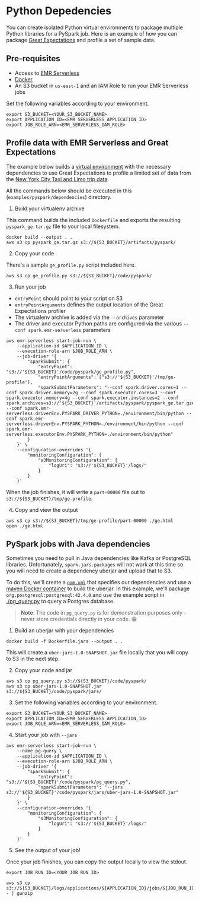 # Python Depedencies

You can create isolated Python virtual environments to package multiple Python libraries for a PySpark job. Here is an example of how you can package [Great Expectations](https://greatexpectations.io/) and profile a set of sample data.

## Pre-requisites

- Access to [EMR Serverless](https://docs.aws.amazon.com/emr/latest/EMR-Serverless-UserGuide/setting-up.html)
- [Docker](https://www.docker.com/get-started)
- An S3 bucket in `us-east-1` and an IAM Role to run your EMR Serverless jobs

Set the following variables according to your environment.

```shell
export S3_BUCKET=<YOUR_S3_BUCKET_NAME>
export APPLICATION_ID=<EMR_SERVERLESS_APPLICATION_ID>
export JOB_ROLE_ARN=<EMR_SERVERLESS_IAM_ROLE>
```

## Profile data with EMR Serverless and Great Expectations

The example below builds a [virtual environment](https://virtualenv.pypa.io/en/latest/) with the necessary dependencies to use Great Expectations to profile a limited set of data from the [New York City Taxi and Limo trip data](https://registry.opendata.aws/nyc-tlc-trip-records-pds/). 

All the commands below should be executed in this (`examples/pyspark/dependencies`) directory.

1. Build your virtualenv archive

This command builds the included `Dockerfile` and exports the resulting `pyspark_ge.tar.gz` file to your local filesystem.

```shell
docker build --output . .
aws s3 cp pyspark_ge.tar.gz s3://${S3_BUCKET}/artifacts/pyspark/
```

2. Copy your code

There's a sample `ge_profile.py` script included here.

```shell
aws s3 cp ge_profile.py s3://${S3_BUCKET}/code/pyspark/
```

3. Run your job

- `entryPoint` should point to your script on S3
- `entryPointArguments` defines the output location of the Great Expectations profiler
- The virtualenv archive is added via the `--archives` parameter
- The driver and executor Python paths are configured via the various `--conf spark.emr-serverless` parameters

```shell
aws emr-serverless start-job-run \
    --application-id $APPLICATION_ID \
    --execution-role-arn $JOB_ROLE_ARN \
    --job-driver '{
        "sparkSubmit": {
            "entryPoint": "s3://'${S3_BUCKET}'/code/pyspark/ge_profile.py",
            "entryPointArguments": ["s3://'${S3_BUCKET}'/tmp/ge-profile"],
            "sparkSubmitParameters": "--conf spark.driver.cores=1 --conf spark.driver.memory=2g --conf spark.executor.cores=3 --conf spark.executor.memory=4g --conf spark.executor.instances=2 --conf spark.archives=s3://'${S3_BUCKET}'/artifacts/pyspark/pyspark_ge.tar.gz#environment --conf spark.emr-serverless.driverEnv.PYSPARK_DRIVER_PYTHON=./environment/bin/python --conf spark.emr-serverless.driverEnv.PYSPARK_PYTHON=./environment/bin/python --conf spark.emr-serverless.executorEnv.PYSPARK_PYTHON=./environment/bin/python"
        }
    }' \
    --configuration-overrides '{
        "monitoringConfiguration": {
            "s3MonitoringConfiguration": {
                "logUri": "s3://'${S3_BUCKET}'/logs/"
            }
        }
    }'
```

When the job finishes, it will write a `part-00000` file out to `s3://${S3_BUCKET}/tmp/ge-profile`.

4. Copy and view the output

```shell
aws s3 cp s3://${S3_BUCKET}/tmp/ge-profile/part-00000 ./ge.html
open ./ge.html
```

## PySpark jobs with Java dependencies

Sometimes you need to pull in Java dependencies like Kafka or PostgreSQL libraries. Unfortunately, `spark.jars.packages` will not work at this time so you will need to create a dependency uberjar and upload that to S3.

To do this, we'll create a [`pom.xml`](./pom.xml) that specifies our dependencies and use a [maven Docker container](./Dockerfile.jars) to build the uberjar. In this example, we'll package `org.postgresql:postgresql:42.4.0` and use the example script in [./pg_query.py](./pg_query.py) to query a Postgres database.

> **Note**: The code in `pg_query.py` is for demonstration purposes only - never store credentials directly in your code. 😁

1. Build an uberjar with your dependencies

```shell
docker build -f Dockerfile.jars --output . .
```

This will create a `uber-jars-1.0-SNAPSHOT.jar` file locally that you will copy to S3 in the next step.

2. Copy your code and jar

```shell
aws s3 cp pg_query.py s3://${S3_BUCKET}/code/pyspark/
aws s3 cp uber-jars-1.0-SNAPSHOT.jar s3://${S3_BUCKET}/code/pyspark/jars/
```

3. Set the following variables according to your environment.

```shell
export S3_BUCKET=<YOUR_S3_BUCKET_NAME>
export APPLICATION_ID=<EMR_SERVERLESS_APPLICATION_ID>
export JOB_ROLE_ARN=<EMR_SERVERLESS_IAM_ROLE>
```

4. Start your job with `--jars`

```shell
aws emr-serverless start-job-run \
    --name pg-query \
    --application-id $APPLICATION_ID \
    --execution-role-arn $JOB_ROLE_ARN \
    --job-driver '{
        "sparkSubmit": {
            "entryPoint": "s3://'${S3_BUCKET}'/code/pyspark/pg_query.py",
            "sparkSubmitParameters": "--jars s3://'${S3_BUCKET}'/code/pyspark/jars/uber-jars-1.0-SNAPSHOT.jar"
        }
    }' \
    --configuration-overrides '{
        "monitoringConfiguration": {
            "s3MonitoringConfiguration": {
                "logUri": "s3://'${S3_BUCKET}'/logs/"
            }
        }
    }'
```

5. See the output of your job!

Once your job finishes, you can copy the output locally to view the stdout.

```shell
export JOB_RUN_ID=<YOUR_JOB_RUN_ID>

aws s3 cp s3://${S3_BUCKET}/logs/applications/${APPLICATION_ID}/jobs/${JOB_RUN_ID}/SPARK_DRIVER/stdout.gz - | gunzip 
```
